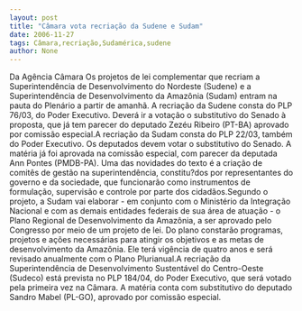 ```yaml
---
layout: post
title: "Câmara vota recriação da Sudene e Sudam"
date: 2006-11-27
tags: Câmara,recriação,Sudamérica,sudene
author: None
---
```

Da Agência Câmara
Os projetos de lei complementar que recriam a Superintendência de Desenvolvimento do Nordeste (Sudene) e a Superintendência de Desenvolvimento da Amazônia (Sudam) entram na pauta do Plenário a partir de amanhã. A recriação da Sudene consta do PLP 76/03, do Poder Executivo. Deverá ir a votação o substitutivo do Senado à proposta, que já tem parecer do deputado Zezéu Ribeiro (PT-BA) aprovado por comissão especial.A recriação da Sudam consta do PLP 22/03, também do Poder Executivo. Os deputados devem votar o substitutivo do Senado. A matéria já foi aprovada na comissão especial, com parecer da deputada Ann Pontes (PMDB-PA). Uma das novidades do texto é a criação de comitês de gestão na superintendência, constitu?dos por representantes do governo e da sociedade, que funcionarão como instrumentos de formulação, supervisão e controle por parte dos cidadãos.Segundo o projeto, a Sudam vai elaborar - em conjunto com o Ministério da Integração Nacional e com as demais entidades federais de sua área de atuação - o Plano Regional de Desenvolvimento da Amazônia, a ser aprovado pelo Congresso por meio de um projeto de lei. Do plano constarão programas, projetos e ações necessárias para atingir os objetivos e as metas de desenvolvimento da Amazônia. Ele terá vigência de quatro anos e será revisado anualmente com o Plano Plurianual.A recriação da Superintendência de Desenvolvimento Sustentável do Centro-Oeste (Sudeco) está prevista no PLP 184/04, do Poder Executivo, que será votado pela primeira vez na Câmara. A matéria conta com substitutivo do deputado Sandro Mabel (PL-GO), aprovado por comissão especial. 
